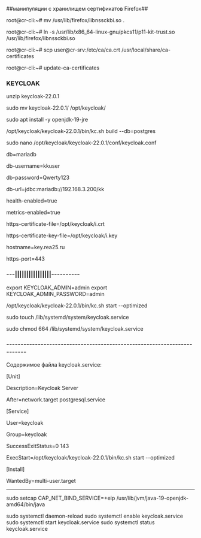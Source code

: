 ##манипуляции с хранилищем сертификатов Firefox##

root@cr-cli:~# mv /usr/lib/firefox/libnssckbi.so .

root@cr-cli:~# ln -s /usr/lib/x86_64-linux-gnu/pkcs11/p11-kit-trust.so /usr/lib/firefox/libnssckbi.so

root@cr-cli:~# scp user@cr-srv:/etc/ca/ca.crt /usr/local/share/ca-certificates

root@cr-cli:~# update-ca-certificates

### KEYCLOAK

unzip keycloak-22.0.1

sudo mv keycloak-22.0.1/ /opt/keycloak/

sudo apt install -y openjdk-19-jre

/opt/keycloak/keycloak-22.0.1/bin/kc.sh build --db=postgres

sudo nano /opt/keycloak/keycloak-22.0.1/conf/keycloak.conf

db=mariadb 

db-username=kkuser  

db-password=Qwerty123

db-url=jdbc:mariadb://192.168.3.200/kk      

health-enabled=true

metrics-enabled=true

https-certificate-file=/opt/keycloak/i.crt

https-certificate-key-file=/opt/keycloak/i.key

hostname=key.rea25.ru

https-port=443

### ---||||||||||||||||----------

export KEYCLOAK_ADMIN=admin
export KEYCLOAK_ADMIN_PASSWORD=admin

/opt/keycloak/keycloak-22.0.1/bin/kc.sh start --optimized

sudo touch /lib/systemd/system/keycloak.service

sudo chmod 664 /lib/systemd/system/keycloak.service

### ------------------------------------------------------------------------
Содержимое файла keycloak.service:

[Unit]

Description=Keycloak Server

After=network.target postgresql.service

[Service]

User=keycloak

Group=keycloak

SuccessExitStatus=0 143

ExecStart=/opt/keycloak/keycloak-22.0.1/bin/kc.sh start --optimized

[Install]

WantedBy=multi-user.target

----------------------------------------------------------------------

sudo setcap CAP_NET_BIND_SERVICE=+eip /usr/lib/jvm/java-19-openjdk-amd64/bin/java

sudo systemctl daemon-reload
sudo systemctl enable keycloak.service
sudo systemctl start keycloak.service
sudo systemctl status keycloak.service

